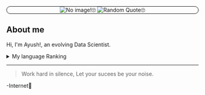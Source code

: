 <div align="center" style="border-radius: 10px; border: 1px solid black;">
    <picture>
        <source media="(prefers-color-scheme: dark)" srcset="https://wallpapercg.com/media/ts_orig/7693.webp">
        <source media="(prefers-color-scheme: light)" srcset="https://cdn.incollect.com/sites/default/files/zoom/CAROLINA-ALOTUS-Colorful-morning-Abstract-painting-2021-687370-3389413.png">
        <img alt="No image!🙄" src="https://user-images.githubusercontent.com/25423296/163456779-a8556205-d0a5-45e2-ac17-42d089e3c3f8.png">
    </picture>
    <img alt="Random Quote🙄" src="https://github-readme-quotes-bay.vercel.app/quote?theme=dark">
</div>





## About me

Hi, I'm Ayush!, an evolving Data Scientist.

<details>
<summary>My language Ranking</summary>

| Rank |   Languages   |
|-----:|---------------|
|     1|     C++       |
|     2|     Python    |
|     3|     Java      |

</details>

---
>Work hard in silence, Let your sucees be your noise.

-Internet🙂
